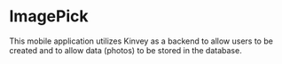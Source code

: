 # ImagePick

This mobile application utilizes Kinvey as a backend to allow users to be created and to allow data (photos) to be stored in the database.
